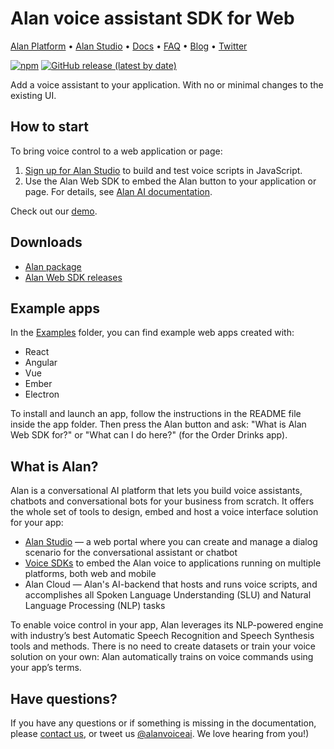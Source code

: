 
# Alan voice assistant SDK for Web

[Alan Platform](https://alan.app/) • [Alan Studio](https://studio.alan.app/register) • [Docs](https://alan.app/docs) • [FAQ](https://alan.app/docs/usage/additional/faq) •
[Blog](https://alan.app/blog/) • [Twitter](https://twitter.com/alanvoiceai)

[![npm](https://img.shields.io/npm/v/@alan-ai/alan-sdk-web.svg)](https://www.npmjs.com/package/@alan-ai/alan-sdk-web)
[![GitHub release (latest by date)](https://img.shields.io/github/v/release/alan-ai/alan-sdk-web)](https://github.com/alan-ai/alan-sdk-web/releases)

Add a voice assistant to your application. With no or minimal changes to the existing UI.

## How to start

To bring voice control to a web application or page:

1. [Sign up for Alan Studio](https://studio.alan.app/register) to build and test voice scripts in JavaScript.
2. Use the Alan Web SDK to embed the Alan button to your application or page. For details, see [Alan AI documentation]( https://alan.app/docs/client-api/web/web-api).

Check out our [demo](https://alan-ai.github.io/alan-sdk-web/).

## Downloads

* [Alan package](https://www.npmjs.com/package/@alan-ai/alan-sdk-web)
* [Alan Web SDK releases](https://github.com/alan-ai/alan-sdk-web/releases)

## Example apps

In the [Examples](https://github.com/alan-ai/alan-sdk-web/tree/master/examples) folder, you can find example web apps created with:

* React
* Angular 
* Vue
* Ember
* Electron

To install and launch an app, follow the instructions in the README file inside the app folder. Then press the Alan button and ask: "What is Alan Web SDK for?" or "What can I do here?" (for the Order Drinks app).

## What is Alan?

Alan is a conversational AI platform that lets you build voice assistants, chatbots and conversational bots for your business from scratch. It offers the whole set of tools to design, embed and host a voice interface solution for your app:

* [Alan Studio](https://studio.alan.app/) — a web portal where you can create and manage a dialog scenario for the conversational assistant or chatbot
* [Voice SDKs](https://github.com/alan-ai) to embed the Alan voice to applications running on multiple platforms, both web and mobile
* Alan Cloud — Alan's AI-backend that hosts and runs voice scripts, and accomplishes all Spoken Language Understanding (SLU) and Natural Language Processing (NLP) tasks

To enable voice control in your app, Alan leverages its NLP-powered engine with industry’s best Automatic Speech Recognition and Speech Synthesis tools and methods. There is no need to create datasets or train your voice solution on your own: Alan automatically trains on voice commands using your app’s terms.

## Have questions?

If you have any questions or if something is missing in the documentation, please [contact us](mailto:support@alan.app), or tweet us [@alanvoiceai](https://twitter.com/alanvoiceai). We love hearing from you!)

